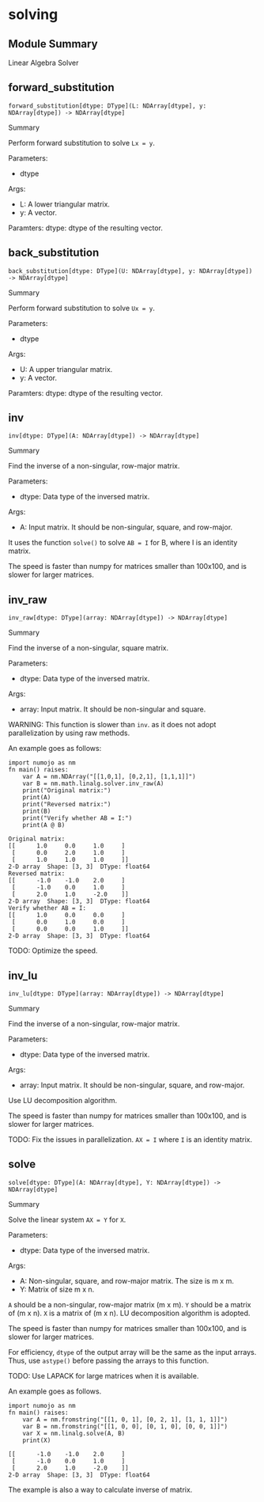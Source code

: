 



# solving

##  Module Summary
  
Linear Algebra Solver
## forward_substitution


```Mojo
forward_substitution[dtype: DType](L: NDArray[dtype], y: NDArray[dtype]) -> NDArray[dtype]
```  
Summary  
  
Perform forward substitution to solve `Lx = y`.  
  
Parameters:  

- dtype
  
Args:  

- L: A lower triangular matrix.
- y: A vector.


Paramters:
    dtype: dtype of the resulting vector.

## back_substitution


```Mojo
back_substitution[dtype: DType](U: NDArray[dtype], y: NDArray[dtype]) -> NDArray[dtype]
```  
Summary  
  
Perform forward substitution to solve `Ux = y`.  
  
Parameters:  

- dtype
  
Args:  

- U: A upper triangular matrix.
- y: A vector.


Paramters:
    dtype: dtype of the resulting vector.

## inv


```Mojo
inv[dtype: DType](A: NDArray[dtype]) -> NDArray[dtype]
```  
Summary  
  
Find the inverse of a non-singular, row-major matrix.  
  
Parameters:  

- dtype: Data type of the inversed matrix.
  
Args:  

- A: Input matrix. It should be non-singular, square, and row-major.


It uses the function `solve()` to solve `AB = I` for B, where I is
an identity matrix.

The speed is faster than numpy for matrices smaller than 100x100,
and is slower for larger matrices.

## inv_raw


```Mojo
inv_raw[dtype: DType](array: NDArray[dtype]) -> NDArray[dtype]
```  
Summary  
  
Find the inverse of a non-singular, square matrix.  
  
Parameters:  

- dtype: Data type of the inversed matrix.
  
Args:  

- array: Input matrix. It should be non-singular and square.


WARNING: This function is slower than `inv`.
as it does not adopt parallelization by using raw methods.

An example goes as follows:

```
import numojo as nm
fn main() raises:
    var A = nm.NDArray("[[1,0,1], [0,2,1], [1,1,1]]")
    var B = nm.math.linalg.solver.inv_raw(A)
    print("Original matrix:")
    print(A)
    print("Reversed matrix:")
    print(B)
    print("Verify whether AB = I:")
    print(A @ B)
```
```console
Original matrix:
[[      1.0     0.0     1.0     ]
 [      0.0     2.0     1.0     ]
 [      1.0     1.0     1.0     ]]
2-D array  Shape: [3, 3]  DType: float64
Reversed matrix:
[[      -1.0    -1.0    2.0     ]
 [      -1.0    0.0     1.0     ]
 [      2.0     1.0     -2.0    ]]
2-D array  Shape: [3, 3]  DType: float64
Verify whether AB = I:
[[      1.0     0.0     0.0     ]
 [      0.0     1.0     0.0     ]
 [      0.0     0.0     1.0     ]]
2-D array  Shape: [3, 3]  DType: float64
```

TODO: Optimize the speed.
## inv_lu


```Mojo
inv_lu[dtype: DType](array: NDArray[dtype]) -> NDArray[dtype]
```  
Summary  
  
Find the inverse of a non-singular, row-major matrix.  
  
Parameters:  

- dtype: Data type of the inversed matrix.
  
Args:  

- array: Input matrix. It should be non-singular, square, and row-major.


Use LU decomposition algorithm.

The speed is faster than numpy for matrices smaller than 100x100,
and is slower for larger matrices.

TODO: Fix the issues in parallelization.
`AX = I` where `I` is an identity matrix.

## solve


```Mojo
solve[dtype: DType](A: NDArray[dtype], Y: NDArray[dtype]) -> NDArray[dtype]
```  
Summary  
  
Solve the linear system `AX = Y` for `X`.  
  
Parameters:  

- dtype: Data type of the inversed matrix.
  
Args:  

- A: Non-singular, square, and row-major matrix. The size is m x m.
- Y: Matrix of size m x n.


`A` should be a non-singular, row-major matrix (m x m).
`Y` should be a matrix of (m x n).
`X` is a matrix of (m x n).
LU decomposition algorithm is adopted.

The speed is faster than numpy for matrices smaller than 100x100,
and is slower for larger matrices.

For efficiency, `dtype` of the output array will be the same as the input
arrays. Thus, use `astype()` before passing the arrays to this function.

TODO: Use LAPACK for large matrices when it is available.

An example goes as follows.

```mojo
import numojo as nm
fn main() raises:
    var A = nm.fromstring("[[1, 0, 1], [0, 2, 1], [1, 1, 1]]")
    var B = nm.fromstring("[[1, 0, 0], [0, 1, 0], [0, 0, 1]]")
    var X = nm.linalg.solve(A, B)
    print(X)
```
```console
[[      -1.0    -1.0    2.0     ]
 [      -1.0    0.0     1.0     ]
 [      2.0     1.0     -2.0    ]]
2-D array  Shape: [3, 3]  DType: float64
```

The example is also a way to calculate inverse of matrix.